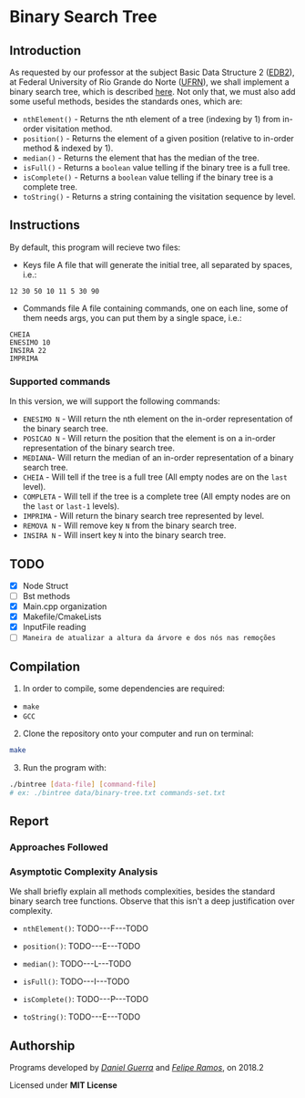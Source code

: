 # Binary Search Tree

## Introduction

As requested by our professor at the subject Basic Data Structure 2 ([EDB2](https://sigaa.ufrn.br/sigaa/public/departamento/componentes.jsf)), at Federal University of Rio Grande do Norte ([UFRN](https://ufrn.com.br)), we shall implement a binary search tree, which is described [here](https://en.wikipedia.org/wiki/Binary_search_tree). Not only that, we must also add some useful methods, besides the standards ones, which are:
+ `nthElement()` - Returns the nth element of a tree (indexing by 1) from in-order visitation method.
+ `position()` - Returns the element of a given position (relative to in-order method & indexed by 1).
+ `median()` - Returns the element that has the median of the tree.
+ `isFull()` - Returns a `boolean` value telling if the binary tree is a full tree.
+ `isComplete()` - Returns a `boolean` value telling if the binary tree is a complete tree.
+ `toString()` - Returns a string containing the visitation sequence by level.

## Instructions
By default, this program will recieve two files:
+ Keys file
A file that will generate the initial tree, all separated by spaces, i.e.:
```
12 30 50 10 11 5 30 90
```

+ Commands file
A file containing commands, one on each line, some of them needs args, you can put them by a single space, i.e.:
```
CHEIA
ENESIMO 10
INSIRA 22
IMPRIMA
```

### Supported commands
In this version, we will support the following commands:
+ `ENESIMO N` - Will return the nth element on the in-order representation of the binary search tree.
+ `POSICAO N` - Will return the position that the element is on a in-order representation of the binary search tree.
+ `MEDIANA`- Will return the median of an in-order representation of a binary search tree.
+ `CHEIA` - Will tell if the tree is a full tree (All empty nodes are on the `last` level).
+ `COMPLETA` - Will tell if the tree is a complete tree (All empty nodes are on the `last` or `last-1` levels).
+ `IMPRIMA` - Will return the binary search tree represented by level.
+ `REMOVA N` - Will remove key `N` from the binary search tree.
+ `INSIRA N` - Will insert key `N` into the binary search tree.



## TODO

- [x] Node Struct
- [ ] Bst methods
- [x] Main.cpp organization
- [x] Makefile/CmakeLists
- [x] InputFile reading
- [ ] `Maneira de atualizar a altura da árvore e dos nós nas remoções`

## Compilation

1. In order to compile, some dependencies are required:
+ `make`
+ `GCC` 
2. Clone the repository onto your computer and run on terminal:
```bash
make
```
3. Run the program with:
```bash
./bintree [data-file] [command-file]
# ex: ./bintree data/binary-tree.txt commands-set.txt
```

## Report

### Approaches Followed

### Asymptotic Complexity Analysis

We shall briefly explain all methods complexities, besides the standard binary search tree functions. Observe that this isn't a deep justification over complexity.

+ `nthElement()`:	TODO---F---TODO

+ `position()`:		TODO---E---TODO

+ `median()`:		TODO---L---TODO

+ `isFull()`:		TODO---I---TODO

+ `isComplete()`:	TODO---P---TODO

+ `toString()`:		TODO---E---TODO

## Authorship

Programs developed by [_Daniel Guerra_](https://github.com/Codigos-de-Guerra)  and [_Felipe Ramos_](https://github.com/FelipeCRamos), on 2018.2

Licensed under **MIT License**
